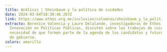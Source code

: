 ```yaml
---
title: Análisis | Sheinbaum y la política de cuidados
date: 2024-03-04T18:30:46.267Z
link: https://www.ethos.org.mx/inclusion/columnas/sheinbaum_y_la_politica_de_cuidados_mas_guarderias_menos_discurso
extracto: Berenice Valencia y Laure Delalande, investigadoras de Ethos
  Innovación en Políticas Públicas, discuten sobre los trabajos de cuidados y la
  necesidad de que formen parte de la agenda de los candidatos y futuros líderes
  de gobierno.
colors: amarillo
---
```

